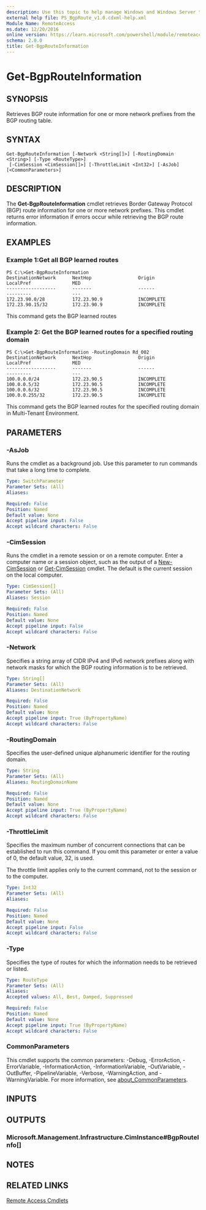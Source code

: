 ```yaml
---
description: Use this topic to help manage Windows and Windows Server technologies with Windows PowerShell.
external help file: PS_BgpRoute_v1.0.cdxml-help.xml
Module Name: RemoteAccess
ms.date: 12/20/2016
online version: https://learn.microsoft.com/powershell/module/remoteaccess/get-bgprouteinformation?view=windowsserver2016-ps&wt.mc_id=ps-gethelp
schema: 2.0.0
title: Get-BgpRouteInformation
---
```


# Get-BgpRouteInformation

## SYNOPSIS
Retrieves BGP route information for one or more network prefixes from the BGP routing table.

## SYNTAX

```
Get-BgpRouteInformation [-Network <String[]>] [-RoutingDomain <String>] [-Type <RouteType>]
 [-CimSession <CimSession[]>] [-ThrottleLimit <Int32>] [-AsJob] [<CommonParameters>]
```

## DESCRIPTION
The **Get-BgpRouteInformation** cmdlet retrieves Border Gateway Protocol (BGP) route information for one or more network prefixes.
This cmdlet returns error information if errors occur while retrieving the BGP route information.

## EXAMPLES

### Example 1:Get all BGP learned routes
```
PS C:\>Get-BgpRouteInformation
DestinationNetwork      NextHop                 Origin                  LocalPref               MED
------------------      -------                 ------                  ---------               ---
172.23.90.0/28          172.23.90.9             INCOMPLETE
172.23.90.15/32         172.23.90.9             INCOMPLETE
```

This command gets the BGP learned routes

### Example 2: Get the BGP learned routes for a specified routing domain
```
PS C:\>Get-BgpRouteInformation -RoutingDomain Rd_002
DestinationNetwork      NextHop                 Origin                  LocalPref               MED
------------------      -------                 ------                  ---------               ---
100.0.0.0/24            172.23.90.5             INCOMPLETE
100.0.0.5/32            172.23.90.5             INCOMPLETE
100.0.0.6/32            172.23.90.5             INCOMPLETE
100.0.0.255/32          172.23.90.5             INCOMPLETE
```

This command gets the BGP learned routes for the specified routing domain in Multi-Tenant Environment.

## PARAMETERS

### -AsJob
Runs the cmdlet as a background job. Use this parameter to run commands that take a long time to complete.

```yaml
Type: SwitchParameter
Parameter Sets: (All)
Aliases: 

Required: False
Position: Named
Default value: None
Accept pipeline input: False
Accept wildcard characters: False
```

### -CimSession
Runs the cmdlet in a remote session or on a remote computer.
Enter a computer name or a session object, such as the output of a [New-CimSession](https://go.microsoft.com/fwlink/p/?LinkId=227967) or [Get-CimSession](https://go.microsoft.com/fwlink/p/?LinkId=227966) cmdlet.
The default is the current session on the local computer.

```yaml
Type: CimSession[]
Parameter Sets: (All)
Aliases: Session

Required: False
Position: Named
Default value: None
Accept pipeline input: False
Accept wildcard characters: False
```

### -Network
Specifies a string array of CIDR IPv4 and IPv6 network prefixes along with network masks for which the BGP routing information is to be retrieved.

```yaml
Type: String[]
Parameter Sets: (All)
Aliases: DestinationNetwork

Required: False
Position: Named
Default value: None
Accept pipeline input: True (ByPropertyName)
Accept wildcard characters: False
```

### -RoutingDomain
Specifies the user-defined unique alphanumeric identifier for the routing domain.

```yaml
Type: String
Parameter Sets: (All)
Aliases: RoutingDomainName

Required: False
Position: Named
Default value: None
Accept pipeline input: True (ByPropertyName)
Accept wildcard characters: False
```

### -ThrottleLimit
Specifies the maximum number of concurrent connections that can be established to run this command.
If you omit this parameter or enter a value of 0, the default value, 32, is used.

The throttle limit applies only to the current command, not to the session or to the computer.

```yaml
Type: Int32
Parameter Sets: (All)
Aliases: 

Required: False
Position: Named
Default value: None
Accept pipeline input: False
Accept wildcard characters: False
```

### -Type
Specifies the type of routes for which the information needs to be retrieved or listed.

```yaml
Type: RouteType
Parameter Sets: (All)
Aliases: 
Accepted values: All, Best, Damped, Suppressed

Required: False
Position: Named
Default value: None
Accept pipeline input: True (ByPropertyName)
Accept wildcard characters: False
```

### CommonParameters
This cmdlet supports the common parameters: -Debug, -ErrorAction, -ErrorVariable, -InformationAction, -InformationVariable, -OutVariable, -OutBuffer, -PipelineVariable, -Verbose, -WarningAction, and -WarningVariable. For more information, see [about_CommonParameters](https://go.microsoft.com/fwlink/?LinkID=113216).

## INPUTS

## OUTPUTS

### Microsoft.Management.Infrastructure.CimInstance#BgpRouteInfo[]

## NOTES

## RELATED LINKS

[Remote Access Cmdlets](./remoteaccess.md)

